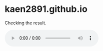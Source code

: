 # kaen2891.github.io
Checking the result.

<audio controls="controls">
  <source type="audio/wav" src="audio/output_ckpt300_testset_0th_.wav"></source>  
  <p>Your browser does not support the audio element.</p>
</audio>
